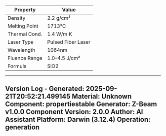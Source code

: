 | Property | Value |
|----------|-------|
| Density | 2.2 g/cm³ |
| Melting Point | 1713°C |
| Thermal Cond. | 1.4 W/m·K |
| Laser Type | Pulsed Fiber Laser |
| Wavelength | 1064nm |
| Fluence Range | 1.0–4.5 J/cm² |
| Formula | SiO2 |


---
Version Log - Generated: 2025-09-21T20:52:21.499145
Material: Unknown
Component: propertiestable
Generator: Z-Beam v1.0.0
Component Version: 2.0.0
Author: AI Assistant
Platform: Darwin (3.12.4)
Operation: generation
---